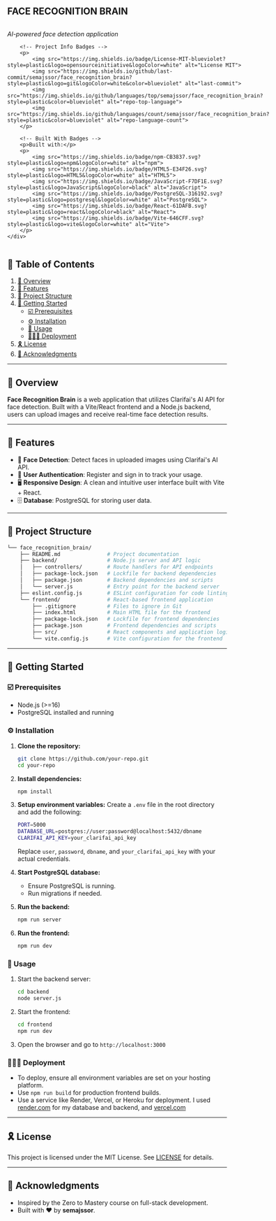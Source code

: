 <div align="left">
    <div style="display: inline-block;">
        <h2 style="display: inline-block; vertical-align: middle; margin-top: 0;">FACE RECOGNITION BRAIN</h2>
        <p><em>AI-powered face detection application</em></p>
        
        <!-- Project Info Badges -->
        <p>
            <img src="https://img.shields.io/badge/License-MIT-blueviolet?style=plastic&logo=opensourceinitiative&logoColor=white" alt="License MIT">
            <img src="https://img.shields.io/github/last-commit/semajssor/face_recognition_brain?style=plastic&logo=git&logoColor=white&color=blueviolet" alt="last-commit">
            <img src="https://img.shields.io/github/languages/top/semajssor/face_recognition_brain?style=plastic&color=blueviolet" alt="repo-top-language">
            <img src="https://img.shields.io/github/languages/count/semajssor/face_recognition_brain?style=plastic&color=blueviolet" alt="repo-language-count">
        </p>
        
        <!-- Built With Badges -->
        <p>Built with:</p>
        <p>
            <img src="https://img.shields.io/badge/npm-CB3837.svg?style=plastic&logo=npm&logoColor=white" alt="npm">
            <img src="https://img.shields.io/badge/HTML5-E34F26.svg?style=plastic&logo=HTML5&logoColor=white" alt="HTML5">
            <img src="https://img.shields.io/badge/JavaScript-F7DF1E.svg?style=plastic&logo=JavaScript&logoColor=black" alt="JavaScript">
            <img src="https://img.shields.io/badge/PostgreSQL-316192.svg?style=plastic&logo=postgresql&logoColor=white" alt="PostgreSQL">
            <img src="https://img.shields.io/badge/React-61DAFB.svg?style=plastic&logo=react&logoColor=black" alt="React">
            <img src="https://img.shields.io/badge/Vite-646CFF.svg?style=plastic&logo=vite&logoColor=white" alt="Vite">
        </p>
    </div>
</div>
<br clear="left"/>

## 🔗 Table of Contents

1. [📍 Overview](#-overview)
2. [👾 Features](#-features)
3. [📁 Project Structure](#-project-structure)
4. [🚀 Getting Started](#-getting-started)
   - [☑️ Prerequisites](#-prerequisites)
   - [⚙️ Installation](#-installation)
   - [🤖 Usage](#-usage)
   - [🧑🏻‍💻 Deployment](#-deployment)
5. [🎗 License](#-license)
6. [🙌 Acknowledgments](#-acknowledgments)

---

## 📍 Overview

**Face Recognition Brain** is a web application that utilizes Clarifai's AI API for face detection. Built with a Vite/React frontend and a Node.js backend, users can upload images and receive real-time face detection results.

---

## 👾 Features

- 🎯 **Face Detection**: Detect faces in uploaded images using Clarifai's AI API.
- 🔐 **User Authentication**: Register and sign in to track your usage.
- 🖥️ **Responsive Design**: A clean and intuitive user interface built with Vite + React.
- 🗄️ **Database**: PostgreSQL for storing user data.

---

## 📁 Project Structure

```sh
└── face_recognition_brain/
    ├── README.md               # Project documentation
    ├── backend/                # Node.js server and API logic
    │   ├── controllers/        # Route handlers for API endpoints
    │   ├── package-lock.json   # Lockfile for backend dependencies
    │   ├── package.json        # Backend dependencies and scripts
    │   └── server.js           # Entry point for the backend server
    ├── eslint.config.js        # ESLint configuration for code linting
    └── frontend/               # React-based frontend application
        ├── .gitignore          # Files to ignore in Git
        ├── index.html          # Main HTML file for the frontend
        ├── package-lock.json   # Lockfile for frontend dependencies
        ├── package.json        # Frontend dependencies and scripts
        ├── src/                # React components and application logic
        └── vite.config.js      # Vite configuration for the frontend
```

---

## 🚀 Getting Started

### ☑️ Prerequisites
- Node.js (>=16)
- PostgreSQL installed and running

### ⚙️ Installation

1. **Clone the repository:**
   ```sh
   git clone https://github.com/your-repo.git
   cd your-repo
   ```
2. **Install dependencies:**
   ```sh
   npm install
   ```
3. **Setup environment variables:**
   Create a `.env` file in the root directory and add the following:
   ```sh
   PORT=5000
   DATABASE_URL=postgres://user:password@localhost:5432/dbname
   CLARIFAI_API_KEY=your_clarifai_api_key
   ```
   Replace `user`, `password`, `dbname`, and `your_clarifai_api_key` with your actual credentials.

4. **Start PostgreSQL database:**
   - Ensure PostgreSQL is running.
   - Run migrations if needed.

5. **Run the backend:**
   ```sh
   npm run server
   ```
6. **Run the frontend:**
   ```sh
   npm run dev
   ```

### 🤖 Usage

1. Start the backend server:
   ```sh
   cd backend
   node server.js
   ```
2. Start the frontend:
   ```sh
   cd frontend
   npm run dev
   ```
3. Open the browser and go to `http://localhost:3000`

### 🧑🏻‍💻 Deployment

- To deploy, ensure all environment variables are set on your hosting platform.
- Use `npm run build` for production frontend builds.
- Use a service like Render, Vercel, or Heroku for deployment. I used [render.com](https://render.com/) for my database and backend, and [vercel.com](https://vercel.com/)

---

## 🎗 License

This project is licensed under the MIT License. See [LICENSE](https://choosealicense.com/licenses/) for details.

---

## 🙌 Acknowledgments

- Inspired by the Zero to Mastery course on full-stack development.
- Built with ❤️ by **semajssor**.
